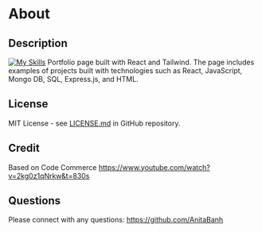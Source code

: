 # About

## Description
[![My Skills](https://skillicons.dev/icons?i=react,tailwind,github)](https://skillicons.dev)    Portfolio page built with React and Tailwind. The page includes examples of projects built with technologies such as React, JavaScript, Mongo DB, SQL, Express.js, and HTML.

## License
MIT License - see [LICENSE.md](https://github.com/AnitaBanh/About/blob/6ac912d7ac457b3e73e3faeb103e8bdf5c33d5ac/LICENSE) in GitHub repository.

## Credit
Based on Code Commerce https://www.youtube.com/watch?v=2kg0z1qNrkw&t=830s

## Questions
Please connect with any questions: <https://github.com/AnitaBanh>
